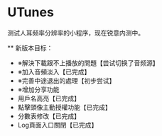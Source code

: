 # UTunes

测试人耳频率分辨率的小程序，现在锐意内测中。

** 新版本目标：
* ※解決下載跟不上播放的問題【尝试切换了音频源】
* ※加入音頻淡入【已完成】
* ※完善中途退出的處理【初步尝试】
* ※增加分享功能
* 用戶名高亮【已完成】
* 點擊頭像主動授權功能【已完成】
* 分數表修改【已完成】
* Log頁面入口關閉【已完成】
